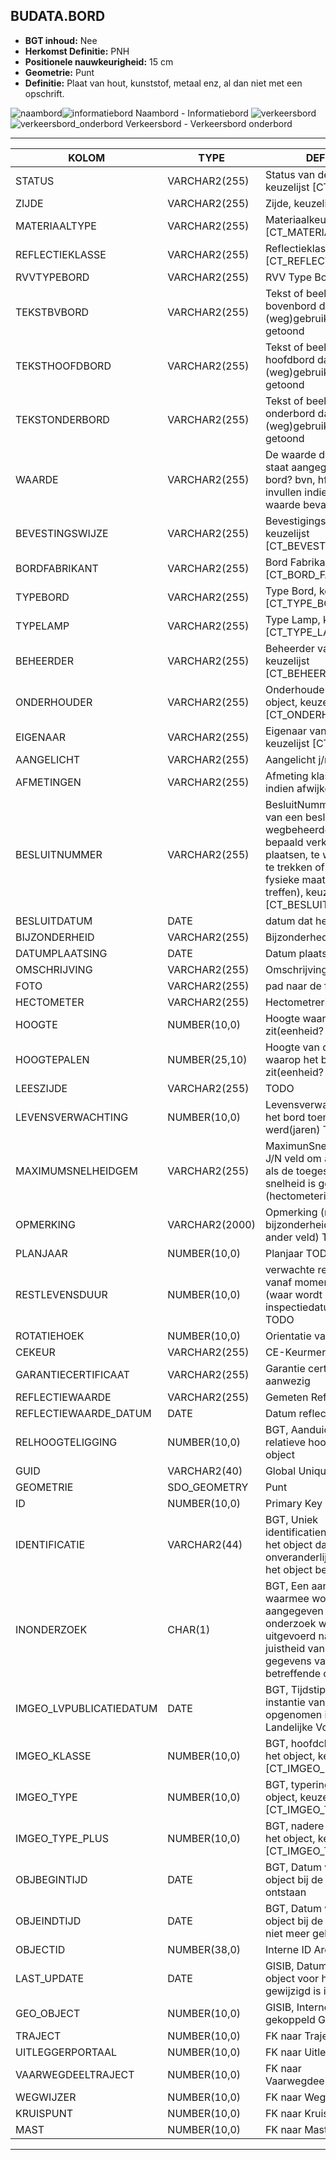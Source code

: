 ﻿## BUDATA.BORD


* __BGT inhoud:__ Nee
* __Herkomst Definitie:__ PNH
* __Positionele nauwkeurigheid:__ 15 cm
* __Geometrie:__ Punt
* __Definitie:__ Plaat van hout, kunststof, metaal enz, al dan niet met een opschrift.


![naambord](naambord.png)![informatiebord](informatiebord.png)
Naambord - Informatiebord
![verkeersbord](verkeersbord.png)![verkeersbord_onderbord](verkeersbord_onderbord.png)
Verkeersbord - Verkeersbord onderbord

***

|KOLOM                               |TYPE              |DEFINITIE|
|------                              |----              |-----    |
|STATUS                              |VARCHAR2(255)     |Status van de gegevens, keuzelijst [CT_STATUS]|
|ZIJDE                               |VARCHAR2(255)     |Zijde, keuzelijst [CT_ZIJDE]|
|MATERIAALTYPE                       |VARCHAR2(255)     |Materiaalkeuze, keuzelijst [CT_MATERIAALTYPE]|
|REFLECTIEKLASSE                     |VARCHAR2(255)     |Reflectieklasse, keuzelijst [CT_REFLECTIEKLASSE]|
|RVVTYPEBORD                         |VARCHAR2(255)     |RVV Type Bord|
|TEKSTBVBORD                         |VARCHAR2(255)     |Tekst of beeld op het bovenbord dat aan de (weg)gebruiker wordt getoond|
|TEKSTHOOFDBORD                      |VARCHAR2(255)     |Tekst of beeld op het hoofdbord dat aan de (weg)gebruiker wordt getoond|
|TEKSTONDERBORD                      |VARCHAR2(255)     |Tekst of beeld op het onderbord dat aan de (weg)gebruiker wordt getoond|
|WAARDE                              |VARCHAR2(255)     |De waarde die op het bord staat aangegeven. (Welk bord? bvn, hfd, onder? Ook invullen indien de tekst een waarde bevat? TODO|
|BEVESTINGSWIJZE                     |VARCHAR2(255)     |BevestigingsWijze, keuzelijst [CT_BEVESTIGINGSWIJZE]|
|BORDFABRIKANT                       |VARCHAR2(255)     |Bord Fabrikant, keuzelijst [CT_BORD_FABRIKANT]|
|TYPEBORD                            |VARCHAR2(255)     |Type Bord, keuzelijst [CT_TYPE_BORD]|
|TYPELAMP                            |VARCHAR2(255)     |Type Lamp, keuzelijst [CT_TYPE_LAMP]|
|BEHEERDER                           |VARCHAR2(255)     |Beheerder van het object, keuzelijst [CT_BEHEERDER]|
|ONDERHOUDER                         |VARCHAR2(255)     |Onderhouder van het object, keuzelijst [CT_ONDERHOUDER]|
|EIGENAAR                            |VARCHAR2(255)     |Eigenaar van het object, keuzelijst [CT_INSTANTIE]|
|AANGELICHT                          |VARCHAR2(255)     |Aangelicht j/n TODO|
|AFMETINGEN                          |VARCHAR2(255)     |Afmeting klasse opgeven, indien afwijkend in mm|
|BESLUITNUMMER                       |VARCHAR2(255)     |BesluitNummer (nummer van een besluit van een wegbeheerder om een bepaald verkeersteken te plaatsen, te wijzigen of in te trekken of een bepaalde fysieke maatregel te treffen), keuzelijst [CT_BESLUITNUMMER]|
|BESLUITDATUM                        |DATE              |datum dat het besluit|
|BIJZONDERHEID                       |VARCHAR2(255)     |Bijzonderheden|
|DATUMPLAATSING                      |DATE              |Datum plaatsing|
|OMSCHRIJVING                        |VARCHAR2(255)     |Omschrijving|
|FOTO                                |VARCHAR2(255)     |pad naar de foto TODO|
|HECTOMETER                          |VARCHAR2(255)     |Hectometrering|
|HOOGTE                              |NUMBER(10,0)      |Hoogte waarop het bord zit(eenheid? TODO)|
|HOOGTEPALEN                         |NUMBER(25,10)     |Hoogte van de paal waarop het bord zit(eenheid? TODO)|
|LEESZIJDE                           |VARCHAR2(255)     |TODO|
|LEVENSVERWACHTING                   |NUMBER(10,0)      |Levensverwachting van het bord toen het geplaatst werd(jaren) TODO|
|MAXIMUMSNELHEIDGEM                  |VARCHAR2(255)     |MaximunSnelheidGemeld. J/N veld om aan te geven als de toegestane max. snelheid is gemeld op het (hectometerings)bord.|
|OPMERKING                           |VARCHAR2(2000)    |Opmerking (niet bijzonderheid, dat is een ander veld) TODO|
|PLANJAAR                            |NUMBER(10,0)      |Planjaar TODO|
|RESTLEVENSDUUR                      |NUMBER(10,0)      |verwachte restlevensduur vanaf moment inspect (waar wordt inspectiedatum ingevuld?) TODO|
|ROTATIEHOEK                         |NUMBER(10,0)      |Orientatie van het bord|
|CEKEUR                              |VARCHAR2(255)     |CE-Keurmerk aanwezig|
|GARANTIECERTIFICAAT                 |VARCHAR2(255)     |Garantie certificaat aanwezig|
|REFLECTIEWAARDE                     |VARCHAR2(255)     |Gemeten Reflectiewaarde|
|REFLECTIEWAARDE_DATUM               |DATE              |Datum reflectiemeting|
|RELHOOGTELIGGING                    |NUMBER(10,0)      |BGT, Aanduiding voor de relatieve hoogte van het object|
|GUID                                |VARCHAR2(40)      |Global Unique Identifier|
|GEOMETRIE                           |SDO_GEOMETRY      |Punt|
|ID                                  |NUMBER(10,0)      |Primary Key|
|IDENTIFICATIE                       |VARCHAR2(44)      |BGT, Uniek identificatienummer voor het object dat onveranderlijk is zolang het object bestaat|
|INONDERZOEK                         |CHAR(1)           |BGT, Een aanduiding waarmee wordt aangegeven dat een onderzoek wordt uitgevoerd naar de juistheid van een of meer gegevens van het betreffende object|
|IMGEO_LVPUBLICATIEDATUM             |DATE              |BGT, Tijdstip waarop deze instantie van het object is opgenomen in de Landelijke Voorziening|
|IMGEO_KLASSE                        |NUMBER(10,0)      |BGT, hoofdclassificatie van het object, keuzelijst [CT_IMGEO_KLASSE]|
|IMGEO_TYPE                          |NUMBER(10,0)      |BGT, typering van het object, keuzelijst [CT_IMGEO_TYPE] |
|IMGEO_TYPE_PLUS                     |NUMBER(10,0)      |BGT, nadere typering van het object, keuzelijst [CT_IMGEO_TYPE_PLUS]|
|OBJBEGINTIJD                        |DATE              |BGT, Datum waarop het object bij de bronhouder is ontstaan|
|OBJEINDTIJD                         |DATE              |BGT, Datum waarop het object bij de bronhouder niet meer geldig is|
|OBJECTID                            |NUMBER(38,0)      |Interne ID ArcGIS|
|LAST_UPDATE                         |DATE              |GISIB, Datum waarop het object voor het laatst gewijzigd is in GISIB|
|GEO_OBJECT                          |NUMBER(10,0)      |GISIB, Interne ID van gekoppeld Gisib geo object|
|TRAJECT                             |NUMBER(10,0)      |FK naar Traject|
|UITLEGGERPORTAAL                    |NUMBER(10,0)      |FK naar Uitleggerportaal|
|VAARWEGDEELTRAJECT                  |NUMBER(10,0)      |FK naar Vaarwegdeeltraject |
|WEGWIJZER                           |NUMBER(10,0)      |FK naar Wegwijzer|
|KRUISPUNT                           |NUMBER(10,0)      |FK naar Kruispunt|
|MAST                                |NUMBER(10,0)      |FK naar Mast|

***
